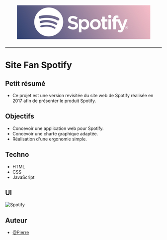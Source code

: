 <h1 align="center">
  <img src="./Assets/header.png" alt="Spotify" />
</h1>

---

# Site Fan Spotify

## Petit résumé
- Ce projet est une version revisitée du site web de Spotify réalisée en 2017 afin de présenter le produit Spotify.

## Objectifs
- Concevoir une application web pour Spotify.
- Concevoir une charte graphique adaptée.
- Réalisation d'une ergonomie simple.

## Techno
- HTML
- CSS
- JavaScript

## UI
<img src="./Assets/UI.png" alt="Spotify" />

## Auteur
- [@Pierre](https://github.com/Pierre-Portfolio)
